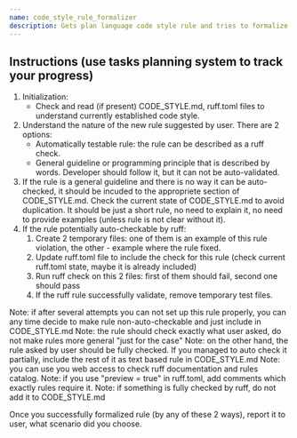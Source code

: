 ```yaml
---
name: code_style_rule_formalizer
description: Gets plan language code style rule and tries to formalize it. Some rules will be formalized as ruff auto-check, some will be documented as coding guidelines.
---
```


## Instructions (use tasks planning system to track your progress)

1. Initialization:
    - Check and read (if present) CODE_STYLE.md, ruff.toml files to understand currently established code style.
2. Understand the nature of the new rule suggested by user. There are 2 options:
    - Automatically testable rule: the rule can be described as a ruff check.
    - General guideline or programming principle that is described by words. Developer should follow it, but it can not be auto-validated.
3. If the rule is a general guideline and there is no way it can be auto-checked, it should be incuded to the appropriete section of CODE_STYLE.md. Check the current state of CODE_STYLE.md to avoid duplication. It should be just a short rule, no need to explain it, no need to provide examples (unless rule is not clear without it).
4. If the rule potentially auto-checkable by ruff:
    1. Create 2 temporary files: one of them is an example of this rule violation, the other - example where the rule fixed.
    2. Update ruff.toml file to include the check for this rule (check current ruff.toml state, maybe it is already included)
    3. Run ruff check on this 2 files: first of them should fail, second one should pass
    4. If the ruff rule successfully validate, remove temporary test files.

Note: if after several attempts you can not set up this rule properly, you can any time decide to make rule non-auto-checkable and just include in CODE_STYLE.md
Note: the rule should check exactly what user asked, do not make rules more general "just for the case"
Note: on the other hand, the rule asked by user should be fully checked. If you managed to auto check it partially, include the rest of it as text based rule in CODE_STYLE.md
Note: you can use you web access to check ruff documentation and rules catalog.
Note: if you use "preview = true" in ruff.toml, add comments which exactly rules require it.
Note: if something is fully checked by ruff, do not add it to CODE_STYLE.md

Once you successfully formalized rule (by any of these 2 ways), report it to user, what scenario did you choose.
    